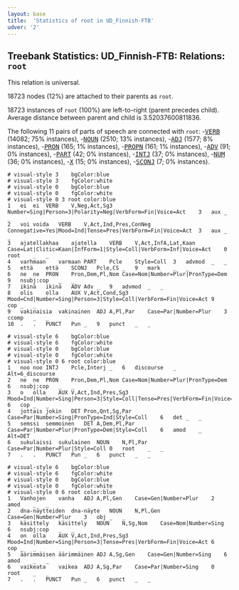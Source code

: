 ```yaml
---
layout: base
title:  'Statistics of root in UD_Finnish-FTB'
udver: '2'
---
```


## Treebank Statistics: UD_Finnish-FTB: Relations: `root`

This relation is universal.

18723 nodes (12%) are attached to their parents as `root`.

18723 instances of `root` (100%) are left-to-right (parent precedes child).
Average distance between parent and child is 3.52037600811836.

The following 11 pairs of parts of speech are connected with `root`: -<tt><a href="fi_ftb-pos-VERB.html">VERB</a></tt> (14082; 75% instances), -<tt><a href="fi_ftb-pos-NOUN.html">NOUN</a></tt> (2510; 13% instances), -<tt><a href="fi_ftb-pos-ADJ.html">ADJ</a></tt> (1577; 8% instances), -<tt><a href="fi_ftb-pos-PRON.html">PRON</a></tt> (165; 1% instances), -<tt><a href="fi_ftb-pos-PROPN.html">PROPN</a></tt> (161; 1% instances), -<tt><a href="fi_ftb-pos-ADV.html">ADV</a></tt> (91; 0% instances), -<tt><a href="fi_ftb-pos-PART.html">PART</a></tt> (42; 0% instances), -<tt><a href="fi_ftb-pos-INTJ.html">INTJ</a></tt> (37; 0% instances), -<tt><a href="fi_ftb-pos-NUM.html">NUM</a></tt> (36; 0% instances), -<tt><a href="fi_ftb-pos-X.html">X</a></tt> (15; 0% instances), -<tt><a href="fi_ftb-pos-SCONJ.html">SCONJ</a></tt> (7; 0% instances).


~~~ conllu
# visual-style 3	bgColor:blue
# visual-style 3	fgColor:white
# visual-style 0	bgColor:blue
# visual-style 0	fgColor:white
# visual-style 0 3 root	color:blue
1	ei	ei	VERB	V,Neg,Act,Sg3	Number=Sing|Person=3|Polarity=Neg|VerbForm=Fin|Voice=Act	3	aux	_	_
2	voi	voida	VERB	V,Act,Ind,Pres,ConNeg	Connegative=Yes|Mood=Ind|Tense=Pres|VerbForm=Fin|Voice=Act	3	aux	_	_
3	ajatellakhaa	ajatella	VERB	V,Act,InfA,Lat,Kaan	Case=Lat|Clitic=Kaan|InfForm=1|Style=Coll|VerbForm=Inf|Voice=Act	0	root	_	_
4	varhmaan	varmaan	PART	Pcle	Style=Coll	3	advmod	_	_
5	että	että	SCONJ	Pcle,CS	_	9	mark	_	_
6	ne	ne	PRON	Pron,Dem,Pl,Nom	Case=Nom|Number=Plur|PronType=Dem	9	nsubj:cop	_	_
7	ikinä	ikinä	ADV	Adv	_	9	advmod	_	_
8	olis	olla	AUX	V,Act,Cond,Sg3	Mood=Cnd|Number=Sing|Person=3|Style=Coll|VerbForm=Fin|Voice=Act	9	cop	_	_
9	vakinaisia	vakinainen	ADJ	A,Pl,Par	Case=Par|Number=Plur	3	ccomp	_	_
10	.	.	PUNCT	Pun	_	9	punct	_	_

~~~


~~~ conllu
# visual-style 6	bgColor:blue
# visual-style 6	fgColor:white
# visual-style 0	bgColor:blue
# visual-style 0	fgColor:white
# visual-style 0 6 root	color:blue
1	noo	noo	INTJ	Pcle,Interj	_	6	discourse	_	Alt=6_discourse
2	ne	ne	PRON	Pron,Dem,Pl,Nom	Case=Nom|Number=Plur|PronType=Dem	6	nsubj:cop	_	_
3	o	olla	AUX	V,Act,Ind,Pres,Sg3	Mood=Ind|Number=Sing|Person=3|Style=Coll|Tense=Pres|VerbForm=Fin|Voice=Act	6	cop	_	_
4	jottais	jokin	DET	Pron,Qnt,Sg,Par	Case=Par|Number=Sing|PronType=Ind|Style=Coll	6	det	_	_
5	semssi	semmoinen	DET	A,Dem,Pl,Par	Case=Par|Number=Plur|PronType=Dem|Style=Coll	6	amod	_	Alt=DET
6	sukulaissi	sukulainen	NOUN	N,Pl,Par	Case=Par|Number=Plur|Style=Coll	0	root	_	_
7	.	.	PUNCT	Pun	_	6	punct	_	_

~~~


~~~ conllu
# visual-style 6	bgColor:blue
# visual-style 6	fgColor:white
# visual-style 0	bgColor:blue
# visual-style 0	fgColor:white
# visual-style 0 6 root	color:blue
1	Vanhojen	vanha	ADJ	A,Pl,Gen	Case=Gen|Number=Plur	2	amod	_	_
2	dna-näytteiden	dna-näyte	NOUN	N,Pl,Gen	Case=Gen|Number=Plur	3	obj	_	_
3	käsittely	käsittely	NOUN	N,Sg,Nom	Case=Nom|Number=Sing	6	nsubj:cop	_	_
4	on	olla	AUX	V,Act,Ind,Pres,Sg3	Mood=Ind|Number=Sing|Person=3|Tense=Pres|VerbForm=Fin|Voice=Act	6	cop	_	_
5	äärimmäisen	äärimmäinen	ADJ	A,Sg,Gen	Case=Gen|Number=Sing	6	amod	_	_
6	vaikeata	vaikea	ADJ	A,Sg,Par	Case=Par|Number=Sing	0	root	_	_
7	.	.	PUNCT	Pun	_	6	punct	_	_

~~~


